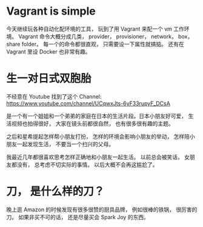 # Vagrant is simple

今天继续玩各种自动化配环境的工具， 玩到了用 Vagrant 来配一个 vm 工作环境。 Vagrant 命令大概分成几类， provider， provisioner， network， box， share folder。 每一个的命令都很直观， 只需要设一下属性就搞掂。 还有在 Vagrant 里设 Docker 也非常有趣。


# 生一对日式双胞胎

不经意在 Youtube 找到了这个 Channel: https://www.youtube.com/channel/UCqwxJts-6yF33rupyF_DCsA

是一个有一个姐姐和一个弟弟的家庭在日本的生活片段。日本小朋友好可爱， 生活视频也拍得很好， 大家在镜头前都很自然， 也有很多很有趣的主题。

之后和星希提起怎样帮小朋友打扮， 怎样的环境会影响小朋友的举动， 怎样陪小朋友一起发现生活， 不要当一个扫兴的父母。

我最近几年都很喜欢思考怎样正确地和小朋友一起生活。 以前总会被笑话， 女朋友都没有， 总考虑不切实际的事情。 以后大概不会再这尴尬了。

# 刀， 是什么样的刀？

晚上逛 Amazon 的时候发现有很多很赞的厨具品牌， 例如很棒的铁锅， 很厉害的刀。 如果非买不可的话， 还是尽量买会 Spark Joy 的东西。
